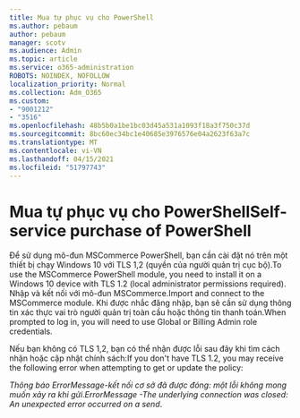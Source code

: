 ```yaml
---
title: Mua tự phục vụ cho PowerShell
ms.author: pebaum
author: pebaum
manager: scotv
ms.audience: Admin
ms.topic: article
ms.service: o365-administration
ROBOTS: NOINDEX, NOFOLLOW
localization_priority: Normal
ms.collection: Adm_O365
ms.custom:
- "9001212"
- "3516"
ms.openlocfilehash: 48b5b0a1be1bc03d45a531a1093f18a3f750c37d
ms.sourcegitcommit: 8bc60ec34bc1e40685e3976576e04a2623f63a7c
ms.translationtype: MT
ms.contentlocale: vi-VN
ms.lasthandoff: 04/15/2021
ms.locfileid: "51797743"
---
```

# <a name="self-service-purchase-of-powershell"></a><span data-ttu-id="fce0a-102">Mua tự phục vụ cho PowerShell</span><span class="sxs-lookup"><span data-stu-id="fce0a-102">Self-service purchase of PowerShell</span></span>

<span data-ttu-id="fce0a-103">Để sử dụng mô-đun MSCommerce PowerShell, bạn cần cài đặt nó trên một thiết bị chạy Windows 10 với TLS 1,2 (quyền của người quản trị cục bộ).</span><span class="sxs-lookup"><span data-stu-id="fce0a-103">To use the MSCommerce PowerShell module, you need to install it on a Windows 10 device with TLS 1.2 (local administrator permissions required).</span></span>  <span data-ttu-id="fce0a-104">Nhập và kết nối với mô-đun MSCommerce.</span><span class="sxs-lookup"><span data-stu-id="fce0a-104">Import and connect to the MSCommerce module.</span></span>  <span data-ttu-id="fce0a-105">Khi được nhắc đăng nhập, bạn sẽ cần sử dụng thông tin xác thực vai trò người quản trị toàn cầu hoặc thông tin thanh toán.</span><span class="sxs-lookup"><span data-stu-id="fce0a-105">When prompted to log in, you will need to use Global or Billing Admin role credentials.</span></span>  

<span data-ttu-id="fce0a-106">Nếu bạn không có TLS 1,2, bạn có thể nhận được lỗi sau đây khi tìm cách nhận hoặc cập nhật chính sách:</span><span class="sxs-lookup"><span data-stu-id="fce0a-106">If you don't have TLS 1.2, you may receive the following error when attempting to get or update the policy:</span></span>

<span data-ttu-id="fce0a-107">*Thông báo ErrorMessage-kết nối cơ sở đã được đóng: một lỗi không mong muốn xảy ra khi gửi*.</span><span class="sxs-lookup"><span data-stu-id="fce0a-107">*ErrorMessage -The underlying connection was closed: An unexpected error occurred on a send*.</span></span>



